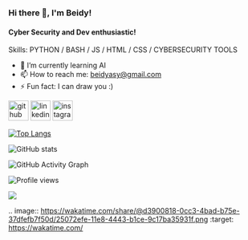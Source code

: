 ### Hi there 👋, I'm Beidy!
#### Cyber Security and Dev enthusiastic!

Skills: PYTHON / BASH / JS / HTML / CSS / CYBERSECURITY TOOLS

- 🌱 I’m currently learning AI 
- 📫 How to reach me: beidyasy@gmail.com 
- ⚡ Fun fact: I can draw you :) 


[<img src='https://cdn.jsdelivr.net/npm/simple-icons@3.0.1/icons/github.svg' alt='github' height='40'>](https://github.com/beidysy)  [<img src='https://cdn.jsdelivr.net/npm/simple-icons@3.0.1/icons/linkedin.svg' alt='linkedin' height='40'>](https://www.linkedin.com/in/ahmadou-beidy-sy/)  [<img src='https://cdn.jsdelivr.net/npm/simple-icons@3.0.1/icons/instagram.svg' alt='instagram' height='40'>](https://www.instagram.com/_beidysy/)  

[![Top Langs](https://github-readme-stats.vercel.app/api/top-langs/?username=beidysy)](https://github.com/anuraghazra/github-readme-stats)

![GitHub stats](https://github-readme-stats.vercel.app/api?username=beidysy&show_icons=true)  

![GitHub Activity Graph](https://activity-graph.herokuapp.com/graph?username=beidysy)  

![Profile views](https://gpvc.arturio.dev/beidysy)  

<a href="https://wakatime.com"><img src="https://wakatime.com/share/@d3900818-0cc3-4bad-b75e-37dfefb7f50d/25072efe-11e8-4443-b1ce-9c17ba35931f.png" /></a>


.. image:: https://wakatime.com/share/@d3900818-0cc3-4bad-b75e-37dfefb7f50d/25072efe-11e8-4443-b1ce-9c17ba35931f.png
    :target: https://wakatime.com/
